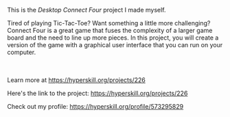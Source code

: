 This is the *Desktop Connect Four* project I made myself.


<p>Tired of playing Tic-Tac-Toe? Want something a little more challenging? Connect Four is a great game that fuses the complexity of a larger game board and the need to line up more pieces. In this project, you will create a version of the game with a graphical user interface that you can run on your computer.</p><br/><br/>Learn more at <a href="https://hyperskill.org/projects/226?utm_source=ide&utm_medium=ide&utm_campaign=ide&utm_content=project-card">https://hyperskill.org/projects/226</a>

Here's the link to the project: https://hyperskill.org/projects/226

Check out my profile: https://hyperskill.org/profile/573295829